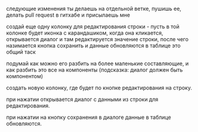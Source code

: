следующие изменения ты делаешь на отдельной ветке, 
пушишь ее, 
делать pull request в гитхабе и присылаешь мне

создай еще одну колонку для редактирования строки - пусть в той колонке будет иконка с карандашиком, когда она кликается, открывается диалог и там редактируется значение строки, после чего назимается кнопка сохранить и данные обновляются в таблице
это общий таск

подумай как можно его разбить на более маленькие составляющие, и как разбить это все на компоненты
(подсказка: диалог должен быть компонентом)


создать новую колонку, где будет по кнопке редактирования на строку.

при нажатии открывается диалог с данными из строки для редактирования.

при нажатии на кнопку сохранения в диалоге данные в таблице обновляются.
